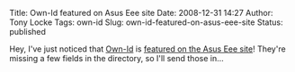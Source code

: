 Title: Own-Id featured on Asus Eee site
Date: 2008-12-31 14:27
Author: Tony Locke
Tags: own-id
Slug: own-id-featured-on-asus-eee-site
Status: published

Hey, I've just noticed that [Own-Id](http://www.own-id.com/) is [featured on the Asus Eee site](http://eeedownload.asus.com/products/overview/ownid/)! They're missing a few fields in the directory, so I'll send those in...

